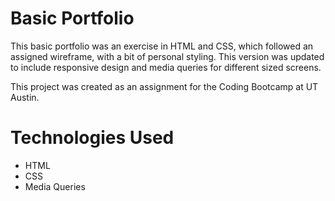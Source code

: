# Basic Portfolio

This basic portfolio was an exercise in HTML and CSS, which followed an assigned wireframe, with a bit of personal styling. This version was updated to include responsive design and media queries for different sized screens.

This project was created as an assignment for the Coding Bootcamp at UT Austin.

# Technologies Used

- HTML
- CSS
- Media Queries